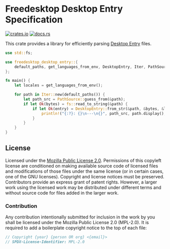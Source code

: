 # Freedesktop Desktop Entry Specification

[![crates.io](https://img.shields.io/crates/v/freedesktop_desktop_entry?style=flat-square&logo=rust)](https://crates.io/crates/freedesktop_desktop_entry)
[![docs.rs](https://img.shields.io/badge/docs.rs-freedesktop_desktop_entry-blue?style=flat-square&logo=docs.rs)](https://docs.rs/freedesktop_desktop_entry)

This crate provides a library for efficiently parsing [Desktop Entry](https://specifications.freedesktop.org/desktop-entry-spec/latest/index.html) files.

```rust
use std::fs;

use freedesktop_desktop_entry::{
    default_paths, get_languages_from_env, DesktopEntry, Iter, PathSource,
};

fn main() {
    let locales = get_languages_from_env();

    for path in Iter::new(default_paths()) {
        let path_src = PathSource::guess_from(&path);
        if let Ok(bytes) = fs::read_to_string(&path) {
            if let Ok(entry) = DesktopEntry::from_str(&path, &bytes, &locales) {
                println!("{:?}: {}\n---\n{}", path_src, path.display(), entry);
            }
        }
    }
}
```

## License

Licensed under the [Mozilla Public License 2.0](https://choosealicense.com/licenses/mpl-2.0/). Permissions of this copyleft license are conditioned on making available source code of licensed files and modifications of those files under the same license (or in certain cases, one of the GNU licenses). Copyright and license notices must be preserved. Contributors provide an express grant of patent rights. However, a larger work using the licensed work may be distributed under different terms and without source code for files added in the larger work.

### Contribution

Any contribution intentionally submitted for inclusion in the work by you shall be licensed under the Mozilla Public License 2.0 (MPL-2.0). It is required to add a boilerplate copyright notice to the top of each file:

```rs
// Copyright {year} {person OR org} <{email}>
// SPDX-License-Identifier: MPL-2.0
```
